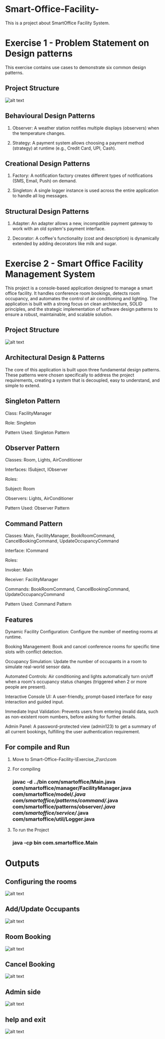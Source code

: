 # Smart-Office-Facility-
This is a project about SmartOffice Facility System.
# Exercise 1 - Problem Statement on Design patterns
This exercise contains use cases to demonstrate six common design patterns.

## Project Structure
![alt text](image.png)

## Behavioural Design Patterns
1. Observer: A weather station notifies multiple displays (observers) when the temperature changes.

2. Strategy: A payment system allows choosing a payment method (strategy) at runtime (e.g., Credit Card, UPI, Cash).

## Creational Design Patterns
1. Factory: A notification factory creates different types of notifications (SMS, Email, Push) on demand.

2. Singleton: A single logger instance is used across the entire application to handle all log messages.

## Structural Design Patterns
1. Adapter: An adapter allows a new, incompatible payment gateway to work with an old system's payment interface.

2. Decorator: A coffee's functionality (cost and description) is dynamically extended by adding decorators like milk and sugar.


# Exercise 2 - Smart Office Facility Management System
This project is a console-based application designed to manage a smart office facility. It handles conference room bookings, detects room occupancy, and automates the control of air conditioning and lighting. The application is built with a strong focus on clean architecture, SOLID principles, and the strategic implementation of software design patterns to ensure a robust, maintainable, and scalable solution.

## Project Structure
![alt text](image-1.png)

## Architectural Design & Patterns
The core of this application is built upon three fundamental design patterns. These patterns were chosen specifically to address the project requirements, creating a system that is decoupled, easy to understand, and simple to extend.

## Singleton Pattern
Class: FacilityManager

Role: Singleton

Pattern Used: Singleton Pattern

## Observer Pattern
Classes: Room, Lights, AirConditioner

Interfaces: ISubject, IObserver

Roles:

Subject: Room

Observers: Lights, AirConditioner

Pattern Used: Observer Pattern

## Command Pattern
Classes: Main, FacilityManager, BookRoomCommand, CancelBookingCommand, UpdateOccupancyCommand

Interface: ICommand

Roles:

Invoker: Main

Receiver: FacilityManager

Commands: BookRoomCommand, CancelBookingCommand, UpdateOccupancyCommand

Pattern Used: Command Pattern

## Features
Dynamic Facility Configuration: Configure the number of meeting rooms at runtime.

Booking Management: Book and cancel conference rooms for specific time slots with conflict detection.

Occupancy Simulation: Update the number of occupants in a room to simulate real-world sensor data.

Automated Controls: Air conditioning and lights automatically turn on/off when a room's occupancy status changes (triggered when 2 or more people are present).

Interactive Console UI: A user-friendly, prompt-based interface for easy interaction and guided input.

Immediate Input Validation: Prevents users from entering invalid data, such as non-existent room numbers, before asking for further details.

Admin Panel: A password-protected view (admin123) to get a summary of all current bookings, fulfilling the user authentication requirement.

## For compile and Run
 1. Move to Smart-Office-Facility-\Exercise_2\src\com
 2. For compiling 

    ### javac -d ../bin com/smartoffice/Main.java com/smartoffice/manager/FacilityManager.java com/smartoffice/model/*.java com/smartoffice/patterns/command/*.java com/smartoffice/patterns/observer/*.java com/smartoffice/service/*.java com/smartoffice/util/Logger.java
 3. To run the Project
    ### java -cp bin com.smartoffice.Main 

# Outputs

## Configuring the rooms 
![alt text](<WhatsApp Image 2025-10-01 at 14.26.46_9c23467c.jpg>)

## Add/Update Occupants
![alt text](<WhatsApp Image 2025-10-01 at 14.27.15_f80e6401.jpg>)

## Room Booking
![alt text](<WhatsApp Image 2025-10-01 at 14.27.48_e085e567.jpg>)

## Cancel Booking
![alt text](<WhatsApp Image 2025-10-01 at 14.28.37_3af95c13.jpg>)

## Admin side
![alt text](<WhatsApp Image 2025-10-01 at 14.28.16_264d9f62.jpg>)

## help and exit
![alt text](<WhatsApp Image 2025-10-01 at 14.29.11_96c552f2.jpg>)
